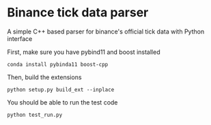 # Binance tick data parser

A simple C++ based parser for binance's official tick data with Python interface

First, make sure you have pybind11 and boost installed

```
conda install pybinda11 boost-cpp
```

Then, build the extensions
```
python setup.py build_ext --inplace
```

You should be able to run the test code

``` 
python test_run.py
```
